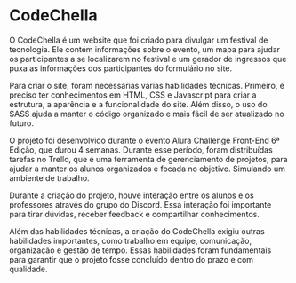 # CodeChella
O CodeChella é um website que foi criado para divulgar um festival de tecnologia. Ele contém informações sobre o evento, um mapa para ajudar os participantes a se localizarem no festival e um gerador de ingressos que puxa as informações dos participantes do formulário no site.

Para criar o site, foram necessárias várias habilidades técnicas. Primeiro, é preciso ter conhecimentos em HTML, CSS e Javascript para criar a estrutura, a aparência e a funcionalidade do site. Além disso, o uso do SASS ajuda a manter o código organizado e mais fácil de ser atualizado no futuro.

O projeto foi desenvolvido durante o evento Alura Challenge Front-End 6ª Edição, que durou 4 semanas. Durante esse período, foram distribuídas tarefas no Trello, que é uma ferramenta de gerenciamento de projetos, para ajudar a manter os alunos organizados e focada no objetivo. Simulando um ambiente de trabalho.

Durante a criação do projeto, houve interação entre os alunos e os professores através do grupo do Discord. Essa interação foi importante para tirar dúvidas, receber feedback e compartilhar conhecimentos.

Além das habilidades técnicas, a criação do CodeChella exigiu outras habilidades importantes, como trabalho em equipe, comunicação, organização e gestão de tempo. Essas habilidades foram fundamentais para garantir que o projeto fosse concluído dentro do prazo e com qualidade.
